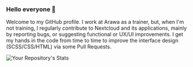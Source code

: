 ### Hello everyone 👋

Welcome to my GitHub profile. 
I work at Arawa as a trainer, but, when I'm not training, I regularly contribute to Nextcloud and its applications, mainly by reporting bugs, or suggesting functional or UX/UI improvements. I get my hands in the code from time to time to improve the interface design (SCSS/CSS/HTML) via some Pull Requests.

![Your Repository's Stats](https://github-readme-stats.vercel.app/api?username=Jerome-Herbinet&show_icons=true)
